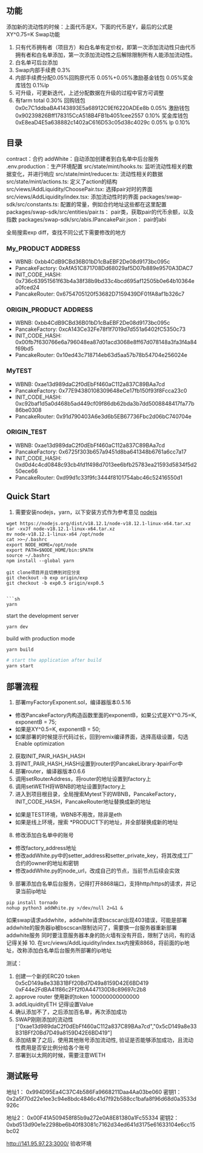 ## 功能
添加新的流动性的时候：上面代币是X，下面的代币是Y，最后的公式是XY^0.75=K
Swap功能
1. 只有代币拥有者（项目方）和白名单有定价权，即第一次添加流动性只由代币拥有者和白名单添加，第一次添加流动性之后解除限制所有人能添加流动性。
2. 白名单可后台添加
3. Swap内部手续费 0.3%
4. 内部手续费分配0.05%回购原代币  0.05%+0.05%激励基金钱包  0.05%奖金库钱包 0.1%lp
5. 可升级，可更新迭代，上述分配数据在升级的过程中官方可调整
6. 有farm 
total 0.30%
回购钱包
0x0c7C1ddbaBA4143893E5a68912C9Ef6220ADEe8b 0.05%
激励钱包
0x90239826Bff178315CcA518B4FB1b4051cee2557 0.10%
奖金库钱包
0xE8eaD4E5a638882c1402aC616D53c05d38c4029c 0.05%
lp 0.10%

## 目录
contract：合约
addWhite：自动添加创建者到白名单中后台服务
.env.production：生产环境配置
src/state/mint/hooks.ts: 监听流动性相关的数据变化，并进行响应
src/state/mint/reducer.ts: 流动性相关的数据
src/state/mint/actions.ts: 定义了action的结构
src/views/AddLiquidity/ChoosePair.tsx: 选择pair对时的界面
src/views/AddLiquidity/index.tsx: 添加流动性时的界面
packages/swap-sdk/src/constants.ts: 配置的常量，例如合约地址这些都在这里配置
packages/swap-sdk/src/entities/pair.ts： pair类，获取pair的代币余额，以及指数
packages/swap-sdk/src/abis.IPancakePair.json： pair的abi

全局搜索exp diff，查找不同公式下需要修改的地方

### My_PRODUCT ADDRESS
- WBNB:            0xbb4CdB9CBd36B01bD1cBaEBF2De08d9173bc095c
- PancakeFactory:  0xAfA51C871708Dd68029af5D07b889e9570A3DAC7
- INIT_CODE_HASH:  0x736c63951561f63b4a38f38b9bd33c4bcd695af12505b0e64b10364ea0fced24
- PancakeRouter:   0x6754705120f53682D7159439DF01fA8af1b326c7

### ORIGIN_PRODUCT ADDRESS
- WBNB:            0xbb4CdB9CBd36B01bD1cBaEBF2De08d9173bc095c
- PancakeFactory:  0xcA143Ce32Fe78f1f7019d7d551a6402fC5350c73
- INIT_CODE_HASH:  0x00fb7f630766e6a796048ea87d01acd3068e8ff67d078148a3fa3f4a84f69bd5
- PancakeRouter:   0x10ed43c718714eb63d5aa57b78b54704e256024e

### MyTEST
- WBNB:            0xae13d989daC2f0dEbFf460aC112a837C89BAa7cd
- PancakeFactory:  0x77E94380108309648eCe17fb150f93f8Fcca23c0
- INIT_CODE_HASH:  0xc92baf1d5a0d468b5ad449cf09f86db62bda3b7dd5008848417fa77b86be0308
- PancakeRouter:   0x91d790403A6e3d6b5EB67736Fbc2d06bC740704e

### ORIGIN_TEST
- WBNB:            0xae13d989daC2f0dEbFf460aC112a837C89BAa7cd
- PancakeFactory:  0x6725f303b657a9451d8ba641348b6761a6cc7a17
- INIT_CODE_HASH:  0xd0d4c4cd0848c93cb4fd1f498d7013ee6bfb25783ea21593d5834f5d250ece66
- PancakeRouter:   0xd99d1c33f9fc3444f8101754abc46c52416550d1

## Quick Start
1. 需要安装nodejs，yarn，以下安装方式作为参考意见
[nodejs](https://nodejs.org/en/download/)
```
wget https://nodejs.org/dist/v18.12.1/node-v18.12.1-linux-x64.tar.xz
tar -xvJf node-v18.12.1-linux-x64.tar.xz
mv node-v18.12.1-linux-x64 /opt/node
cat >>~/.bashrc
export NODE_HOME=/opt/node
export PATH=$NODE_HOME/bin:$PATH
source ~/.bashrc
npm install --global yarn

git clone项目并且切换到对应分支
git checkout -b exp origin/exp
git checkout -b exp0.5 origin/exp0.5


```sh
yarn
```

start the development server
```sh
yarn dev
```

build with production mode
```sh
yarn build

# start the application after build
yarn start
```

## 部署流程
1. 部署myFactoryExponent.sol，编译器版本0.5.16
- 修改PancakeFactory内构造函数里面的exponentB，如果公式是XY^0.75=K, exponentB = 75;
- 如果是XY^0.5=K, exponentB = 50;
- 如果部署的时候提示代码过长，回到remix编译界面，选择高级设置，勾选Enable optimization
2. 获取INIT_PAIR_HASH_HASH
3. 将INIT_PAIR_HASH_HASH设置到router的PancakeLibrary-》pairFor中
4. 部署router，编译器版本0.6.6
5. 调用setRouterAddress，将router的地址设置到factory上
6. 调用setWETH将WBNB的地址设置到factory上
7. 进入到项目根目录，全局搜索Mytest下的WBNB，PancakeFactory，INIT_CODE_HASH，PancakeRouter地址替换成新的地址
- 如果是TEST环境，WBNB不用改，除非是eth
- 如果是线上环境，搜索 *PRODUCT下的地址，并全部替换成新的地址
8. 修改添加白名单中的账号
- 修改factory_address地址
- 修改addWhite.py中的setter_address和setter_private_key，将其改成工厂合约的owner的地址和密钥
- 修改addWhite.py的node_url，改成自己的节点，当前节点后续会实效
9. 部署添加白名单后台服务，记得打开8868端口，支持http/https的请求，并记录当前ip地址
```
pip install tornado
nohup python3 addWhite.py >/dev/null 2>&1 &
```
如果swap请求addwhite，addwhite请求bscscan出现403错误，可能是部署addwhite的服务器ip被bscscan限制访问了，需要换一台服务器重新部署addwhite服务
同时要注意服务器本身的防火墙有没有开启，限制了访问，有的话记得关掉
10. 在src/views/AddLiquidity/index.tsx内搜索8868，将前面的ip地址，改称添加白名单后台服务所部署的ip地址

测试：
1. 创建一个新的ERC20 token 0x5cD149a8e33B31BFf20Bd7D49a8159D42E6BD419 0xF44e2FdBA41f86c2Ff2f0A447130D8c89697c2b8
2. approve router 使用新的token 100000000000000
3. addLiquidityETH 记得设置Value 
4. 确认添加不了，之后添加百名单，再次添加成功
5. SWAP刚刚添加的流动性 ["0xae13d989daC2f0dEbFf460aC112a837C89BAa7cd","0x5cD149a8e33B31BFf20Bd7D49a8159D42E6BD419"]
6. 添加结束了之后，使用其他账号添加流动性, 验证是否能够添加成功，且流动性费用是否安比例分给各个账号
7. 部署到以太网的时候，需要注意WETH


## 测试账号
地址1： 0x994D95Ea4C37C4b586Fa9668211Daa4Aa03be060
密钥1： 0x2a5f70d22e1ee3c94e8bdc4846c41d7f92b588cc1bafa8f96d68d0a3533d926c

地址2： 0x00F41A509458f85b9a272e0A8E81380a1Fc55334
密钥2： 0xbd513d90e1e2298be6b40f83081c7162d34ed641d3175e61633104e6cc15bc02

http://141.95.97.23:3000/ 验收环境